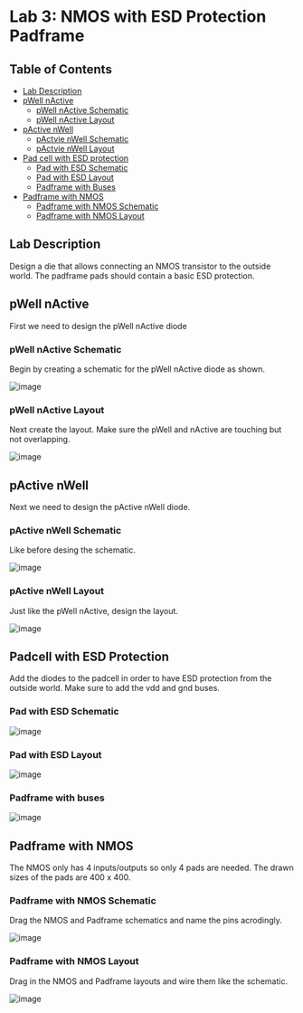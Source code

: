 # Lab 3: NMOS with ESD Protection Padframe

## Table of Contents
- [Lab Description](#lab-description)
- [pWell nActive](#pwell-nactive)
  - [pWell nActive Schematic](#pwell-nactive-schematic)
  - [pWell nActive Layout](#pwell-nactive-layout)
- [pActive nWell](#pactive-nwell)
  - [pActvie nWell Schematic](#pactive-nwell-schematic)
  - [pActvie nWell Layout](#pactive-nwell-layout)
- [Pad cell with ESD protection](padcell-with-esd-protection)
  - [Pad with ESD Schematic](#pad-with-esd-schematic)
  - [Pad with ESD Layout](#pad-with-esd-layout) 
  - [Padframe with Buses](#padframe-with-buses)
- [Padframe with NMOS](#padframe-with-nmos)
  - [Padframe with NMOS Schematic](#padframe-with-nmos-schematic)
  - [Padframe with NMOS Layout](#padframe-with-nmos-layout) 

## Lab Description
Design a die that allows connecting an NMOS transistor to the outside world. The
padframe pads should contain a basic ESD protection.


## pWell nActive
First we need to design the pWell nActive diode

### pWell nActive Schematic
Begin by creating a schematic for the pWell nActive diode as shown.

![image](https://github.com/KevinF-DU/ENCE_3501_VLSI_Class2023/blob/main/Lab3/images/pWell_sch.png)

### pWell nActive Layout
Next create the layout. Make sure the pWell and nActive are touching but not overlapping.

![image](https://github.com/KevinF-DU/ENCE_3501_VLSI_Class2023/blob/main/Lab3/images/pWell_lay.png)

## pActive nWell
Next we need to design the pActive nWell diode.

### pActive nWell Schematic
Like before desing the schematic.

![image](https://github.com/KevinF-DU/ENCE_3501_VLSI_Class2023/blob/main/Lab3/images/nWell_sch.png)

### pActive nWell Layout
Just like the pWell nActive, design the layout.

![image](https://github.com/KevinF-DU/ENCE_3501_VLSI_Class2023/blob/main/Lab3/images/nWell_lay.png)

## Padcell with ESD Protection
Add the diodes to the padcell in order to have ESD protection from the outside world. Make sure to add the vdd and gnd buses.

### Pad with ESD Schematic
![image](https://github.com/KevinF-DU/ENCE_3501_VLSI_Class2023/blob/main/Lab3/images/padESD_sch.png)

### Pad with ESD Layout
![image](https://github.com/KevinF-DU/ENCE_3501_VLSI_Class2023/blob/main/Lab3/images/padESD_lay.png)

### Padframe with buses
![image](https://github.com/KevinF-DU/ENCE_3501_VLSI_Class2023/blob/main/Lab3/images/padESD_vdd_gnd.png)

## Padframe with NMOS
The NMOS only has 4 inputs/outputs so only 4 pads are needed. The drawn sizes of the pads are 400 x 400.

### Padframe with NMOS Schematic
Drag the NMOS and Padframe schematics and name the pins acrodingly.

![image](https://github.com/KevinF-DU/ENCE_3501_VLSI_Class2023/blob/main/Lab3/images/final_icESD_sch.png)

### Padframe with NMOS Layout
Drag in the NMOS and Padframe layouts and wire them like the schematic.

![image](https://github.com/KevinF-DU/ENCE_3501_VLSI_Class2023/blob/main/Lab3/images/final_icESD_lay.png)

